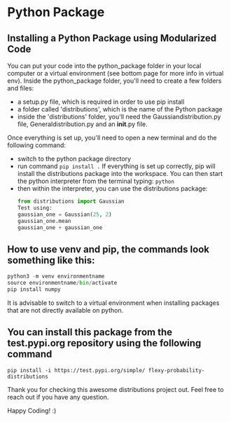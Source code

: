 # Python Package
## Installing a Python Package using Modularized Code
You can put your code into the python_package folder in your local computer or a virtual environment (see bottom page for more info in virtual env). Inside the python_package folder, you'll need to create a few folders and files:
* a setup.py file, which is required in order to use pip install
* a folder called 'distributions', which is the name of the Python package
* inside the 'distributions' folder, you'll need the Gaussiandistribution.py file, Generaldistribution.py and an __init__.py file.

Once everything is set up, you'll need to open a new terminal and do the following command:
- switch to the python package directory
- run command `pip install .`
  If everything is set up correctly, pip will install the distributions package into the workspace. You can then start the python interpreter from the terminal typing:
`python`
- then within the interpreter,  you can use the distributions package:  
    ```python
    from distributions import Gaussian
    Test using: 
    gaussian_one = Gaussian(25, 2)
    gaussian_one.mean
    gaussian_one + gaussian_one
    ```
## How to use venv and pip, the commands look something like this:
```python
python3 -m venv environmentname
source environmentname/bin/activate
pip install numpy
```
It is advisable to switch to a virtual environment when installing packages that are not directly available on python. 

## You can install this package from the test.pypi.org repository using the following command
`pip install -i https://test.pypi.org/simple/ flexy-probability-distributions`

Thank you for checking this awesome distributions project out. Feel free to reach out if you have any question. 

Happy Coding! :)